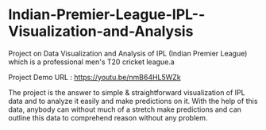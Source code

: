 # Indian-Premier-League-IPL--Visualization-and-Analysis
Project on Data Visualization and Analysis of IPL (Indian Premier League) which is a professional men's T20 cricket league.a

Project Demo URL : https://youtu.be/nmB64HL5WZk

The project is the answer to simple & straightforward visualization of IPL data and to analyze it easily and make predictions on it. With the help of this data, anybody can without much of a stretch make predictions and can outline this data to comprehend reason without any problem.
